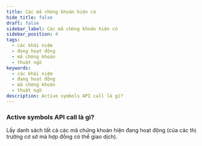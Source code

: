 ```yaml
---
title: Các mã chứng khoán hiện có
hide_title: false
draft: false
sidebar_label: Các mã chứng khoán hiện có
sidebar_position: 4
tags:
  - các khái niệm
  - đang hoạt động
  - mã chứng khoán
  - thuật ngữ
keywords:
  - các khái niệm
  - đang hoạt động
  - mã chứng khoán
  - thuật ngữ
description: Active symbols API call là gì?
---
```


### Active symbols API call là gì?

Lấy danh sách tất cả các mã chứng khoán hiện đang hoạt động (của các thị trường cơ sở mà hợp đồng có thể giao dịch).
